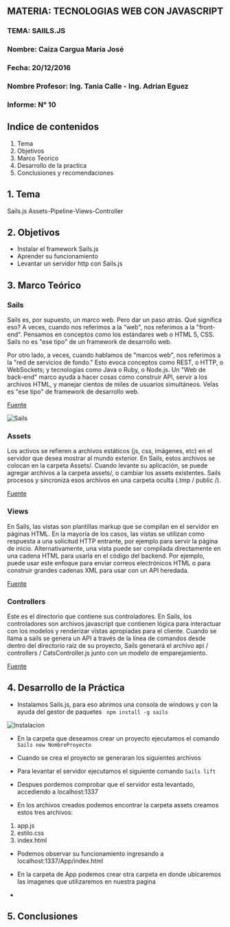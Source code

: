 ## MATERIA: TECNOLOGIAS WEB CON JAVASCRIPT


### TEMA: SAIILS.JS
### Nombre: Caiza Cargua María José
### Fecha: 20/12/2016
### Nombre Profesor: Ing. Tania Calle - Ing. Adrian Eguez
### Informe: N° 10

## Indice de contenidos

1. Tema
2. Objetivos
3. Marco Teorico
4. Desarrollo de la practica
5. Conclusiones y recomendaciones 

## 1. Tema

 Sails.js Assets-Pipeline-Views-Controller 
   
## 2. Objetivos

* Instalar el framework Sails.js
* Aprender su funcionamiento
* Levantar un servidor http con Sails.js


## 3. Marco Teórico 

### Sails

Sails es, por supuesto, un marco web. Pero dar un paso atrás. Qué significa eso? A veces, cuando nos referimos a la "web", nos referimos a la "front-end". Pensamos en conceptos como los estándares web o HTML 5, CSS. Sails no es "ese tipo" de un framework de desarrollo web.

Por otro lado, a veces, cuando hablamos de "marcos web", nos referimos a la "red de servicios de fondo." Esto evoca conceptos como REST, o HTTP, o WebSockets; y tecnologías como Java o Ruby, o Node.js. Un "Web de back-end" marco ayuda a hacer cosas como construir API, servir a los archivos HTML, y manejar cientos de miles de usuarios simultáneos. Velas es "ese tipo" de framework de desarrollo web.

[Fuente](http://sailsjs.com/whats-that)

![Sails](https://camo.githubusercontent.com/6c76c5e3904170744bad0031ac667f8bc252147f/687474703a2f2f692e696d6775722e636f6d2f52497675392e706e67)

### Assets

Los activos se refieren a archivos estáticos (js, css, imágenes, etc) en el servidor que desea mostrar al mundo exterior. En Sails, estos archivos se colocan en la carpeta Assets/. Cuando levante su aplicación, se puede agregar archivos a la carpeta assets/, o cambiar los assets existentes. Sails procesos y sincroniza esos archivos en una carpeta oculta (.tmp / public /).

[Fuente](http://sailsjs.com/documentation/concepts/assets)

### Views

En Sails, las vistas son plantillas markup que se compilan en el servidor en páginas HTML. En la mayoría de los casos, las vistas se utilizan como respuesta a una solicitud HTTP entrante, por ejemplo para servir la página de inicio.
Alternativamente, una vista puede ser compilada directamente en una cadena HTML para usarla en el código del backend. Por ejemplo, puede usar este enfoque para enviar correos electrónicos HTML o para construir grandes cadenas XML para usar con un API heredada.

[Fuente](http://sailsjs.com/documentation/concepts/views)

### Controllers

Este es el directorio que contiene sus controladores. En Sails, los controladores son archivos javascript que contienen lógica para interactuar con los modelos y renderizar vistas apropiadas para el cliente.
Cuando se llama a sails se genera un API a través de la línea de comandos desde dentro del directorio raíz de su proyecto, Sails generará el archivo api / controllers / CatsController.js junto con un modelo de emparejamiento.

[Fuente](http://sailsjs.com/documentation/anatomy/api/controllers)

 
## 4. Desarrollo de la Práctica 
 
 * Instalamos Sails.js, para eso abrimos una consola de windows y con la ayuda del gestor de paquetes ``` npm install -g sails```
 
  
 ![Instalacion]()

* En la carpeta que deseamos crear un proyecto ejecutamos el comando ```Sails new NombreProyecto```

* Cuando se crea el proyecto se generaran los siguientes archivos

* Para levantar el servidor ejecutamos el siguiente comando ``` Sails lift ```

* Despues pordemos comprobar que el servidor esta levantado, accediendo a localhost:1337 

* En los archivos creados podemos encontrar la carpeta assets creamos estos tres archivos:

1. app.js
2. estilo.css
3. index.html

* Podemos observar su funcionamiento ingresando a localhost:1337/App/index.html

* En la carpeta de App podemos crear otra carpeta en donde ubicaremos las imagenes que utilizaremos en nuestra pagina

* 



## 5. Conclusiones









 
 
 
 
 
 
 
 
 
 
 
 
 
 
 
 
 
 
 
